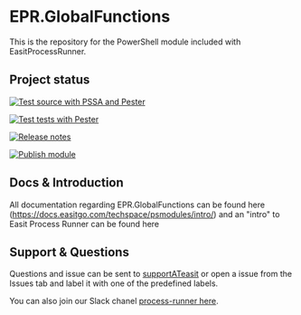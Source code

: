 # EPR.GlobalFunctions

This is the repository for the PowerShell module included with EasitProcessRunner.

## Project status

[![Test source with PSSA and Pester](https://github.com/easitab/EPR.GlobalFunctions/actions/workflows/source-run-pssa-and-pester.yml/badge.svg)](https://github.com/easitab/EPR.GlobalFunctions/actions/workflows/source-run-pssa-and-pester.yml)

[![Test tests with Pester](https://github.com/easitab/EPR.GlobalFunctions/actions/workflows/tests-run-pester.yml/badge.svg)](https://github.com/easitab/EPR.GlobalFunctions/actions/workflows/tests-run-pester.yml)

[![Release notes](https://github.com/easitab/EPR.GlobalFunctions/actions/workflows/release-drafter.yml/badge.svg)](https://github.com/easitab/EPR.GlobalFunctions/actions/workflows/release-drafter.yml)

[![Publish module](https://github.com/easitab/EPR.GlobalFunctions/actions/workflows/publishmodule.yml/badge.svg)](https://github.com/easitab/EPR.GlobalFunctions/actions/workflows/publishmodule.yml)

## Docs & Introduction

All documentation regarding EPR.GlobalFunctions can be found here (https://docs.easitgo.com/techspace/psmodules/intro/) and an "intro" to Easit Process Runner can be found here [](https://docs.easitgo.com/techspace/easitgo/epr/v1/intro/)

## Support & Questions

Questions and issue can be sent to [supportATeasit](mailto:support@easit.com) or open a issue from the Issues tab and label it with one of the predefined labels.

You can also join our Slack chanel [process-runner here](https://easit-powershell.slack.com/archives/C050S5D7FPC).
